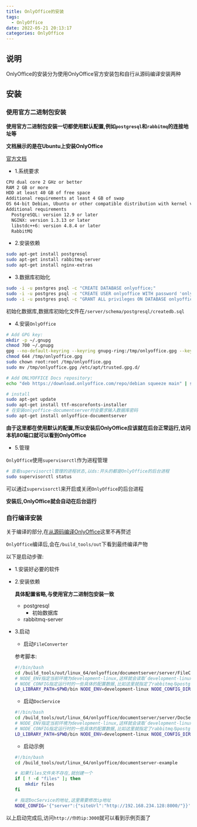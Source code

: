```yaml
---
title: OnlyOffice的安装
tags:
  - OnlyOffice
date: 2022-05-21 20:13:17
categories: OnlyOffice
---
```


## 说明

OnlyOffice的安装分为使用OnlyOffice官方安装包和自行从源码编译安装两种

## 安装

### 使用官方二进制包安装

**使用官方二进制包安装一切都使用默认配置,例如`postgresql`和`rabbitmq`的连接地址等**

**文档展示的是在Ubuntu上安装OnlyOffice**

[官方文档](https://helpcenter.onlyoffice.com/installation/docs-community-install-ubuntu.aspx)

- 1.系统要求

```txt
CPU dual core 2 GHz or better
RAM 2 GB or more
HDD at least 40 GB of free space
Additional requirements at least 4 GB of swap
OS 64-bit Debian, Ubuntu or other compatible distribution with kernel version 3.13 or later
Additional requirements
  PostgreSQL: version 12.9 or later
  NGINX: version 1.3.13 or later
  libstdc++6: version 4.8.4 or later
  RabbitMQ
```

- 2.安装依赖

```bash
sudo apt-get install postgresql
sudo apt-get install rabbitmq-server
sudo apt-get install nginx-extras
```

- 3.数据库初始化

```bash
sudo -i -u postgres psql -c "CREATE DATABASE onlyoffice;"
sudo -i -u postgres psql -c "CREATE USER onlyoffice WITH password 'onlyoffice';"
sudo -i -u postgres psql -c "GRANT ALL privileges ON DATABASE onlyoffice TO onlyoffice;"
```

初始化数据库,数据库初始化文件在`/server/schema/postgresql/createdb.sql`

- 4.安装`OnlyOffice`

```bash
# Add GPG key:
mkdir -p ~/.gnupg
chmod 700 ~/.gnupg
gpg --no-default-keyring --keyring gnupg-ring:/tmp/onlyoffice.gpg --keyserver hkp://keyserver.ubuntu.com:80 --recv-keys CB2DE8E5
chmod 644 /tmp/onlyoffice.gpg
sudo chown root:root /tmp/onlyoffice.gpg
sudo mv /tmp/onlyoffice.gpg /etc/apt/trusted.gpg.d/

# Add ONLYOFFICE Docs repository:
echo "deb https://download.onlyoffice.com/repo/debian squeeze main" | sudo tee /etc/apt/sources.list.d/onlyoffice.list

# install
sudo apt-get update
sudo apt-get install ttf-mscorefonts-installer
# 在安装onlyoffice-documentserver时会要求输入数据库密码
sudo apt-get install onlyoffice-documentserver
```

**由于这里都在使用默认的配置,所以安装后OnlyOffice应该就在后台正常运行,访问本机80端口就可以看到OnlyOffice**

- 5.管理

`OnlyOffice`使用`supervisorctl`作为进程管理

```bash
# 查看supervisorctl管理的进程状态,以ds:开头的都是OnlyOffice的后台进程
sudo supervisorctl status
```

可以通过`supervisorctl`来开启或关闭`OnlyOffice`的后台进程


**安装后,OnlyOffice就会自动在后台运行**

### 自行编译安装

关于编译的部分,在[从源码编译OnlyOffice](/2022/05/20/onlyoffice/compile-onlyoffice)这里不再赘述

`OnlyOffice`编译后,会在`/build_tools/out`下看到最终编译产物

以下是启动步骤:

- 1.安装好必要的软件

- 2.安装依赖

  **具体配置省略,与使用官方二进制包安装一致**
  - postgresql
    - 初始数据库 
  - rabbitmq-server

- 3.启动
  
  - 启动`FileConverter`

  参考脚本:
  ```bash
  #!/bin/bash
  cd /build_tools/out/linux_64/onlyoffice/documentserver/server/FileConverter
  # NODE_ENV指定当前环境为development-linux,这样就会读取`development-linux.json`作为`default.json`的补充
  # NODE_CONFIG指定运行时的一些具体的配置数据,比如这里就指定了rabbitmq与postgresql的数据,需要自行修改
  LD_LIBRARY_PATH=$PWD/bin NODE_ENV=development-linux NODE_CONFIG_DIR=$PWD/../Common/config  NODE_CONFIG='{"rabbitmq": {"url": "amqp://guest:guest@192.168.0.2:5672"},"services": {"CoAuthoring": {"sql": {"type": "postgres","dbHost": "192.168.0.2","dbPort": 5432,"dbName": "onlyoffice","dbUser": "onlyoffice","dbPass": "onlyoffice"},"redis": {"host": "192.168.0.2"}}}}' nohup ./converter > nohup.out 2>&1 &
  ```

  - 启动`DocService`

  ```bash
  #!/bin/bash
  cd /build_tools/out/linux_64/onlyoffice/documentserver/server/DocService
  # NODE_ENV指定当前环境为development-linux,这样就会读取`development-linux.json`作为`default.json`的补充
  # NODE_CONFIG指定运行时的一些具体的配置数据,比如这里就指定了rabbitmq与postgresql的数据,需要自行修改
  LD_LIBRARY_PATH=$PWD/bin NODE_ENV=development-linux NODE_CONFIG_DIR=$PWD/../Common/config NODE_CONFIG='{"rabbitmq": {"url": "amqp://guest:guest@192.168.0.2:5672"},"services": {"CoAuthoring": {"sql": {"type": "postgres","dbHost": "192.168.0.2","dbPort": 5432,"dbName": "onlyoffice","dbUser": "onlyoffice","dbPass": "onlyoffice"},"redis": {"host": "192.168.0.2"}}}}' nohup ./docservice > nohup.out 2>&1 &
  ```

  - 启动示例
  
  ```bash
  #!/bin/bash
  cd /build_tools/out/linux_64/onlyoffice/documentserver-example

  # 如果files文件夹不存在,就创建一个
  if [ ! -d "files" ]; then
      mkdir files
  fi

  # 指定DocService的地址,这里需要修改ip地址
  NODE_CONFIG='{"server":{"siteUrl":"http://192.168.234.128:8000/"}}' nohup ./example > nohup.out 2>&1 &
  ```

以上启动完成后,访问`http://你的ip:3000`就可以看到示例页面了
